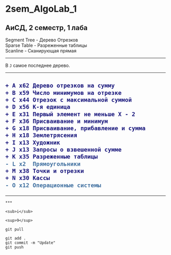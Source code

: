 # 2sem_AlgoLab_1

## АиСД, 2 семестр, 1 лаба 
Segment Tree  - Дерево Отрезков\
Sparse Table  - Разреженные таблицы\
Scanline      - Cканирующая прямая

---
В `J` самое последнее дерево.

---
<h2>
  
```diff
+ A x62	Дерево отрезков на сумму
+ B x59	Число минимумов на отрезке
+ C x44	Отрезок с максимальной суммой
+ D x56	K-я единица
+ E x31	Первый элемент не меньше X - 2
+ F x36	Присваивание и минимум
+ G x18	Присваивание, прибавление и сумма
+ H x18	Землетрясения
+ I x13	Художник
+ J x13	Запросы о взвешенной сумме
+ K x35	Разреженные таблицы
- L x2	Прямоугольники
+ M x38	Точки и отрезки
+ N x30	Кассы
- O x12	Операционные системы
```
  
</h2>

---
```
***
```
```
<sub>i</sub>
```
```
<sup>9</sup>
```
```
git pull
```
```
git add .
git commit -m "Update"
git push
```

